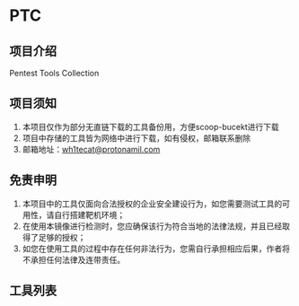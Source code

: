 # PTC

## 项目介绍

Pentest Tools Collection 

## 项目须知

1. 本项目仅作为部分无直链下载的工具备份用，方便scoop-bucekt进行下载
2. 项目中存储的工具皆为网络中进行下载，如有侵权，邮箱联系删除
3. 邮箱地址：wh1tecat@protonamil.com

## 免责申明

1. 本项目中的工具仅面向合法授权的企业安全建设行为，如您需要测试工具的可用性，请自行搭建靶机环境；
2. 在使用本镜像进行检测时，您应确保该行为符合当地的法律法规，并且已经取得了足够的授权；
3. 如您在使用工具的过程中存在任何非法行为，您需自行承担相应后果，作者将不承担任何法律及连带责任。

## 工具列表
